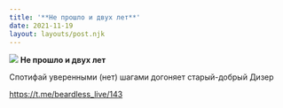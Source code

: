 ```yaml
---
title: '**Не прошло и двух лет**'
date: 2021-11-19
layout: layouts/post.njk
---
```


![](https://i.ibb.co/5Y75QvC/file-69.jpg)
**Не прошло и двух лет**

Спотифай уверенными (нет) шагами догоняет старый-добрый Дизер

https://t.me/beardless_live/143